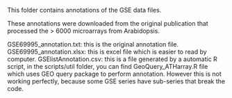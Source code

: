 This folder contains annotations of the GSE data files.

These annotations were downloaded from the original publication that processed the > 6000 microarrays from Arabidopsis.

GSE69995_annotation.txt: this is the original annotation file.
GSE69995_annotation.xlsx: this is excel file which is easier to read by computer.
GSElistAnnotation.csv: this is a file generated by a automatic R script, in the scripts/util folder, you can find GeoQuery_ATHarray.R file which uses GEO query package to perform annotation. However this is not working perfectly, because some GSE series have sub-series that break the code. 

